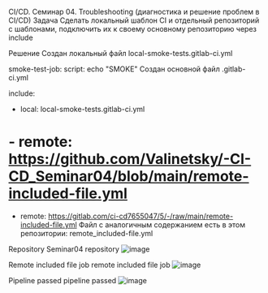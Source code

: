 CI/CD. Семинар 04. Troubleshooting (диагностика и решение проблем в CI/CD)
Задача
Сделать локальный шаблон CI и отдельный репозиторий с шаблонами, подключить их к своему основному репозиторию через include

Решение
Создан локальный файл local-smoke-tests.gitlab-ci.yml

smoke-test-job:
  script: echo "SMOKE"
Создан основной файл .gitlab-ci.yml

include:
  - local: local-smoke-tests.gitlab-ci.yml
#  - remote: https://github.com/Valinetsky/-CI-CD_Seminar04/blob/main/remote-included-file.yml
  - remote: https://gitlab.com/ci-cd7655047/5/-/raw/main/remote-included-file.yml
Файл с аналогичным содержанием есть в этом репозитории: remote_included-file.yml

Repository Seminar04 repository
![image](https://github.com/user-attachments/assets/05c22e1c-36ae-41ed-adc0-bf68884eb5df)


Remote included file job remote included file job
![image](https://github.com/user-attachments/assets/a8d493c3-f9b6-4971-ad54-e7d09d0d5948)

Pipeline passed pipeline passed
![image](https://github.com/user-attachments/assets/7f65dba6-f29f-4eb3-90e1-d0f8c00b2a0b)

